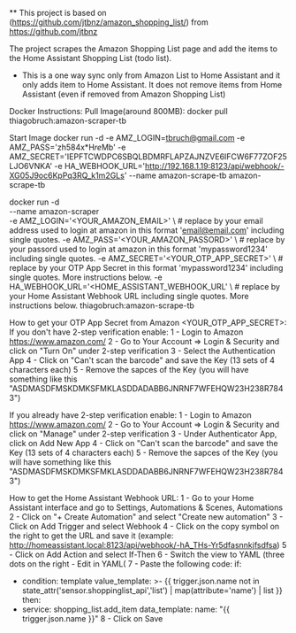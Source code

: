 ** This project is based on (https://github.com/jtbnz/amazon_shopping_list/) from https://github.com/jtbnz

The project scrapes the Amazon Shopping List page and add the items to the Home Assistant Shopping List (todo list).
* This is a one way sync only from Amazon List to Home Assistant and it only adds item to Home Assistant. It does not remove items from Home Assistant (even if removed from Amazon Shopping List)


Docker Instructions:
Pull Image(around 800MB):
docker pull thiagobruch:amazon-scraper-tb

Start Image
docker run -d -e AMZ_LOGIN=tbruch@gmail.com -e AMZ_PASS='zh584x*H$re$Mb' -e AMZ_SECRET='IEPFTCWDPC6SBQLBDMRFLAPZAJNZVE6IFCW6F77ZOF25LJO6VNKA' -e HA_WEBHOOK_URL='http://192.168.1.19:8123/api/webhook/-XG05J9oc6KpPq3RQ_k1m2GLs' --name amazon-scrape-tb amazon-scrape-tb


docker run -d \
  --name amazon-scraper \
  -e AMZ_LOGIN='<YOUR_AMAZON_EMAIL>' \ # replace by your email address used to login at amazon in this format 'email@email.com' including single quotes.
  -e AMZ_PASS='<YOUR_AMAZON_PASSORD>' \ # replace by your passord used to login at amazon in this format 'mypassword1234' including single quotes.
  -e AMZ_SECRET='<YOUR_OTP_APP_SECRET>' \ # replace by your OTP App Secret in this format 'mypassword1234' including single quotes. More instructions below.
  -e HA_WEBHOOK_URL='<HOME_ASSISTANT_WEBHOOK_URL' \ # replace by your Home Assistant Webhook URL including single quotes. More instructions below.
  thiagobruch:amazon-scrape-tb

How to get your OTP App Secret from Amazon <YOUR_OTP_APP_SECRET>:
If you don't have 2-step verification enable:
1 - Login to Amazon https://www.amazon.com/
2 - Go to Your Account => Login & Security and click on "Turn On" under 2-step verification
3 - Select the Authentication App
4 - Click on "Can't scan the barcode" and save the Key (13 sets of 4 characters each)
5 - Remove the sapces of the Key (you will have something like this "ASDMASDFMSKDMKSFMKLASDDADABB6JNRNF7WFEHQW23H238R7843")

If you already have 2-step verification enable:
1 - Login to Amazon https://www.amazon.com/
2 - Go to Your Account => Login & Security and click on "Manage" under 2-step verification
3 - Under Authenticator App, click on Add New App
4 - Click on "Can't scan the barcode" and save the Key (13 sets of 4 characters each)
5 - Remove the sapces of the Key (you will have something like this "ASDMASDFMSKDMKSFMKLASDDADABB6JNRNF7WFEHQW23H238R7843")

How to get the Home Assistant Webhook URL:
1 - Go to your Home Assistant interface and go to Settings, Automations & Scenes, Automations
2 - Click on "+ Create Automation" and select "Create new automation"
3 - Click on Add Trigger and select Webhook
4 - Click on the copy symbol on the right to get the URL and save it (example: http://homeassistant.local:8123/api/webhook/-hA_THs-Yr5dfasnnkjfsdfsa)
5 - Click on Add Action and select If-Then
6 - Switch the view to YAML (three dots on the right - Edit in YAML(
7 - Paste the following code:
if:
  - condition: template
    value_template: >-
      {{ trigger.json.name not in state_attr('sensor.shoppinglist_api','list') |
      map(attribute='name') | list }}
then:
  - service: shopping_list.add_item
    data_template:
      name: "{{ trigger.json.name }}"
8 - Click on Save

